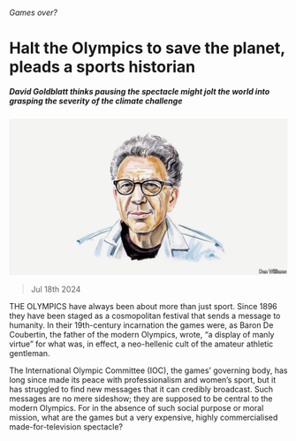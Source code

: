 ###### Games over?

# Halt the Olympics to save the planet, pleads a sports historian 

##### David Goldblatt thinks pausing the spectacle might jolt the world into grasping the severity of the climate challenge 

![image](images/20240709_BID001.jpg) 

> Jul 18th 2024 

THE OLYMPICS have always been about more than just sport. Since 1896 they have been staged as a cosmopolitan festival that sends a message to humanity. In their 19th-century incarnation the games were, as Baron De Coubertin, the father of the modern Olympics, wrote, “a display of manly virtue” for what was, in effect, a neo-hellenic cult of the amateur athletic gentleman. 

The International Olympic Committee (IOC), the games’ governing body, has long since made its peace with professionalism and women’s sport, but it has struggled to find new messages that it can credibly broadcast. Such messages are no mere sideshow; they are supposed to be central to the modern Olympics. For in the absence of such social purpose or moral mission, what are the games but a very expensive, highly commercialised made-for-television spectacle?

